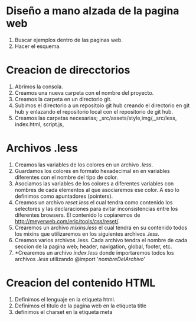 # **Diseño a mano alzada de la pagina web**
1. Buscar ejemplos dentro de las paginas web.
2. Hacer el esquema. 

# **Creacion de direcctorios**
1. Abrimos la consola. 
2. Creamos una nueva carpeta con el nombre del proyecto. 
3. Creamos la carpeta en un directorio git.
4. Subimos el directorio a un repositoio git hub creando el directorio en git hub y enlazando el repositorio local con el repositorio de git hub. 
5. Creamos las carpetas necesarias; _src/assets/style,img/,_src/less, index.html, script.js, 

# **Archivos .less**
1. Creamos las variables de los colores en un archivo _.less_.
2. Guardamos los colores en formato hexadecimal en en variables diferentes con el nombre del tipo de color. 
3. Asociamos las variables de los colores a diferentes variables con nombres de cada elementos al que asociaremos ese color. A eso lo definimos como apuntadores (pointers).
4. Creamos un archivo _reset.less_ el cual tendra como contenido los selectores y las declaraciones para evitar inconsistencias entre los diferentes browsers. El contenido lo copiaremos de http://meyerweb.com/eric/tools/css/reset/.
5. Crearemos un archivo _mixins.less_ el cual tendra en su contenido todos los mixins que utilizaremos en los siguientes archivos _.less_.
6. Creamos varios archivos .less. Cada archivo tendra el nombre de cada seccion de la pagina web; header, navigation, global, footer, etc. 
7. *Crearemos un archivo _index.less_ donde importaremos todos los archivos _.less_ utilizando @import '_nombreDelArchivo_'

# **Creacion del contenido HTML**
1. Definimos el lenguaje en la etiqueta html.
2. Definimos el titulo de la pagina web en la etiqueta title
3. definimos el charset en la etiqueta meta 

